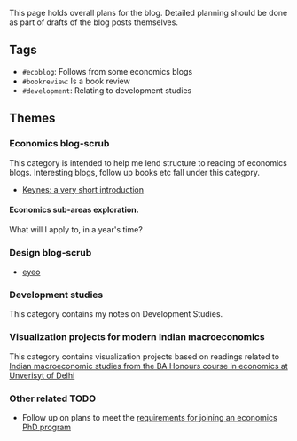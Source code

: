 This page holds overall plans for the blog. Detailed planning should be done as
part of drafts of the blog posts themselves.

## Tags

- `#ecoblog`: Follows from some economics blogs
- `#bookreview`: Is a book review
- `#development`: Relating to development studies

## Themes

### Economics blog-scrub
This category is intended to help me lend structure to reading of economics
blogs. Interesting blogs, follow up books etc fall under this category.

- [Keynes: a very short introduction](http://www.bradford-delong.com/2017/07/reading-notes-for-robert-skidelsky-keynes-a-very-short-introduction.html)

#### Economics sub-areas exploration.
What will I apply to, in a year's time?

### Design blog-scrub

- [eyeo](http://eyeofestival.com/about/)

### Development studies
This category contains my notes on Development Studies.

### Visualization projects for modern Indian macroeconomics
This category contains visualization projects based on readings related to
[Indian macroeconomic studies from the BA Honours course in economics at
Unverisyt of Delhi](http://www.du.ac.in/du/uploads/old-ug-courses/8512_BA_H_Eco.pdf)


### Other related TODO

- Follow up on plans to meet the [requirements for joining an economics PhD
  program](https://qz.com/116081/the-complete-guide-to-getting-into-an-economics-phd-program/)
